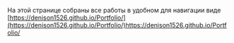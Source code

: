 
На этой странице собраны все работы в удобном для навигации виде
[https://denison1526.github.io/Portfolio/](https://denison1526.github.io/Portfolio/)https://denison1526.github.io/Portfolio/

 
 
